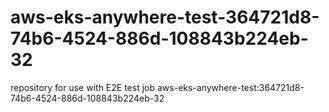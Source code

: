 # aws-eks-anywhere-test-364721d8-74b6-4524-886d-108843b224eb-32
repository for use with E2E test job aws-eks-anywhere-test:364721d8-74b6-4524-886d-108843b224eb-32
